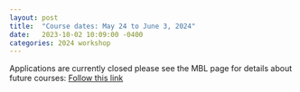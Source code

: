 ```yaml
---
layout: post
title:  "Course dates: May 24 to June 3, 2024"
date:   2023-10-02 10:09:00 -0400
categories: 2024 workshop
---
```

Applications are currently closed please see the MBL page for details about future courses: [Follow this link](https://www.mbl.edu/education/advanced-research-training-courses/course-offerings/workshop-molecular-evolution)

<!-- was extended and is open until March 18, 2024: [Follow this link](https://www.mbl.edu/education/advanced-research-training-courses/course-offerings/workshop-molecular-evolution) -->

